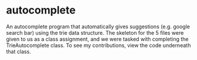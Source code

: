 # autocomplete
An autocomplete program that automatically gives suggestions (e.g. google search bar) using the trie data structure. 
The skeleton for the 5 files were given to us as a class assignment, and we were tasked with completing the TrieAutocomplete class. 
To see my contributions, view the code underneath that class. 
